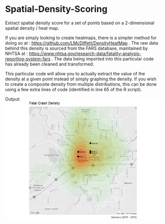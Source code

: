 # Spatial-Density-Scoring
Extract spatial density score for a set of points based on a 2-dimensional spatial density / heat map.


If you are simply looking to create heatmaps, there is a simpler method for doing so at : https://github.com/LMcDiffett/DensityHeatMap .
The raw data behind this density is sourced from the FARS database, maintained by NHTSA at : https://www.nhtsa.gov/research-data/fatality-analysis-reporting-system-fars .  The data being imported into this particular code has already been cleaned and transformed.

This particular code will allow you to actually extract the value of the density at a given point instead of simply graphing the density.  If you wish to create a composite density from multiple distributions, this can be done using a few extra lines of code (identified in line 65 of the R script).

Output:
![Spatial Scoring](https://raw.githubusercontent.com/LMcDiffett/Spatial-Density-Scoring/master/Spatial_Density_Scoring.png)
